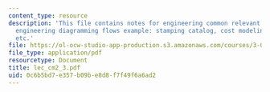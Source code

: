 ```yaml
---
content_type: resource
description: 'This file contains notes for engineering common relevant cost elements,
  engineering diagramming flows example: stamping catalog, cost modeling challenge
  etc.'
file: https://ol-ocw-studio-app-production.s3.amazonaws.com/courses/3-080-economic-environmental-issues-in-materials-selection-fall-2005/0c6b5bd7e357b09be8d8f7f49f6a6ad2_lec_cm2_3.pdf
file_type: application/pdf
resourcetype: Document
title: lec_cm2_3.pdf
uid: 0c6b5bd7-e357-b09b-e8d8-f7f49f6a6ad2
---
```

